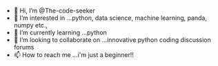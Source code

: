 - 👋 Hi, I’m @The-code-seeker
- 👀 I’m interested in ...python, data science, machine learning, panda, numpy etc.,
- 🌱 I’m currently learning ...python
- 💞️ I’m looking to collaborate on ...innovative python coding discussion forums
- 📫 How to reach me ...i'm just a beginner!!

<!---
The-code-seeker/The-code-seeker is a ✨ special ✨ repository because its `README.md` (this file) appears on your GitHub profile.
You can click the Preview link to take a look at your changes.
--->

